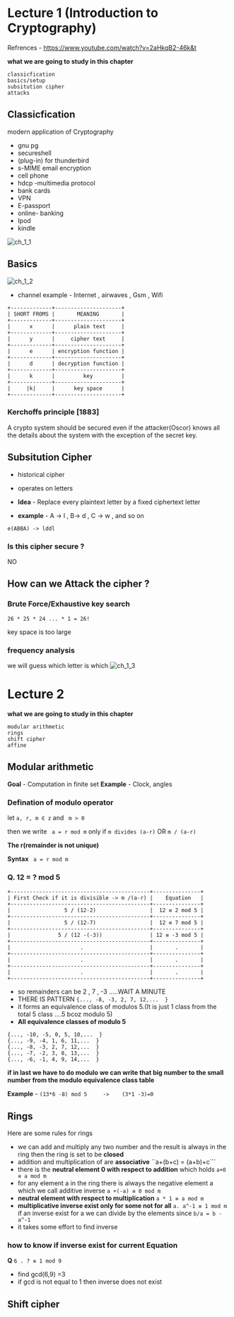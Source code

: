 # Lecture 1 (Introduction to Cryptography)

Refrences - https://www.youtube.com/watch?v=2aHkqB2-46k&t

**what we are going to study in this chapter**
```
classicfication
basics/setup
subsitution cipher
attacks
```
## Classicfication
 modern application of Cryptography
  - gnu pg
  - secureshell
  - (plug-in) for thunderbird
  - s-MIME email encryption
  - cell phone
  - hdcp -multimedia protocol
  - bank cards
  - VPN
  - E-passport
  - online- banking
  - Ipod
  - kindle

![ch_1_1](./ch_1_1.png)

## Basics
![ch_1_2](./ch_1_2.png)
- channel example - Internet , airwaves , Gsm , Wifi

```
+-------------+---------------------+
| SHORT FROMS |       MEANING       |
+-------------+---------------------+
|      x      |      plain text     |
+-------------+---------------------+
|      y      |     cipher text     |
+-------------+---------------------+
|      e      | encryption function |
+-------------+---------------------+
|      d      | decryption function |
+-------------+---------------------+
|      k      |         key         |
+-------------+---------------------+
|     |k|     |      key space      |
+-------------+---------------------+
```

### Kerchoffs principle [1883]

A crypto system should be secured even if the attacker(Oscor) knows all the details about the system with the exception of the secret key.

## Subsitution Cipher
 - historical cipher
 - operates on letters
 - **Idea** - Replace every plaintext letter by a fixed ciphertext letter

 - **example**  - A -> l , B-> d , C -> w , and so on
 ```
 e(ABBA) -> lddl
 ```
### Is this cipher secure ?
NO
## How can we Attack the cipher ?

### Brute Force/Exhaustive key search

```
26 * 25 * 24 ... * 1 = 26!
```

key space is too large

### frequency analysis
we will guess which letter is which 
![ch_1_3](./ch_1_3.png)


# Lecture 2

**what we are going to study in this chapter**
```
modular arithmetic
rings
shift cipher
affine
```

## Modular arithmetic

**Goal** - Computation in finite set
**Example** - Clock, angles

### Defination of modulo operator

let ```a, r, m ∈ z```   and  ``` m > 0```

then we write ``` a = r mod m```
only if ```m divides (a-r)``` OR ```m / (a-r)``` 

**The r(remainder is not unique)**

**Syntax**  ``` a = r mod m```
### Q. 12 = **?** mod 5

```
+--------------------------------------------+---------------+
| First Check if it is divisible -> m /(a-r) |    Equation   |
+--------------------------------------------+---------------+
|                 5 / (12-2)                 |  12 ≡ 2 mod 5 |
+--------------------------------------------+---------------+
|                 5 / (12-7)                 |  12 ≡ 7 mod 5 |
+--------------------------------------------+---------------+
|               5 / (12 -(-3))               | 12 ≡ -3 mod 5 |
+--------------------------------------------+---------------+
|                      .                     |       .       |
+--------------------------------------------+---------------+
|                      .                     |       .       |
+--------------------------------------------+---------------+
|                      .                     |       .       |
+--------------------------------------------+---------------+
```

- so remainders can be 2 , 7 , -3 .....WAIT A MINUTE 
- THERE IS PATTERN ```{..., -8, -3, 2, 7, 12,...  }```
- it forms an equivalence class of modulos 5.(It is just 1 class from the total 5 class ....5 bcoz modulo 5) 
- **All equivalence classes of modulo 5**
```
{..., -10, -5, 0, 5, 10,...  }
{..., -9, -4, 1, 6, 11,...  }
{..., -8, -3, 2, 7, 12,...  }
{..., -7, -2, 3, 8, 13,...  }
{..., -6, -1, 4, 9, 14,...  }

```

**if in last we have to do modulo we can write that big number to the small number from the modulo equivalence class table**

**Example** - ``(13*6 -8) mod 5     ->    (3*1 -3)=0  ``


## Rings 

Here are some rules for rings
- we can add and multiply any two number and the result is always in the ring then the ring is set to be **closed** 
- addition and multiplication of are **associative**
``a+(b+c) = (a+b)+c```
- there is the **neutral element 0 with respect to addition** which holds
 ```a+0 ≡ a mod m```
- for any element a in the ring there is always the negative element a which we call additive inverse 
```a +(-a) ≡ 0 mod m```
- **neutral element with respect to  multiplication**
```a * 1 ≡ a mod m```
- **multiplicative inverse exist only for some not for all**
```a. a^-1 ≡ 1 mod m ```
 if an inverse exist for a we can  divide by the elements since ```b/a = b -a^-1```
 - it takes some effort to find inverse

 ### how to know if inverse exist for current Equation
 **Q**  ```6 . ? ≡ 1 mod 9```
 - find gcd(6,9) =3
 - if gcd is not equal to 1 then inverse does not exist

## Shift cipher

